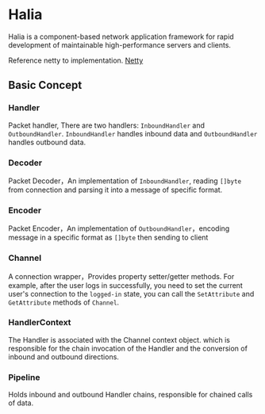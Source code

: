# Halia

Halia is a component-based network application framework for rapid development of maintainable high-performance servers
and clients.

Reference netty to implementation. [Netty](https://netty.io/)

## Basic Concept

### Handler

Packet handler, There are two handlers: `InboundHandler` and `OutboundHandler`. `InboundHandler` handles inbound data
and `OutboundHandler` handles outbound data.

### Decoder

Packet Decoder，An implementation of `InboundHandler`, reading `[]byte` from connection and parsing it into a message of
specific format.

### Encoder

Packet Encoder，An implementation of `OutboundHandler`，encoding message in a specific format as `[]byte` then sending to
client

### Channel

A connection wrapper，Provides property setter/getter methods. For example, after the user logs in successfully, you need
to set the current user's connection to the `logged-in` state, you can call the `SetAttribute` and
`GetAttribute` methods of `Channel`.

### HandlerContext

The Handler is associated with the Channel context object. which is responsible for the chain invocation of the Handler
and the conversion of inbound and outbound directions.

### Pipeline

Holds inbound and outbound Handler chains, responsible for chained calls of data.